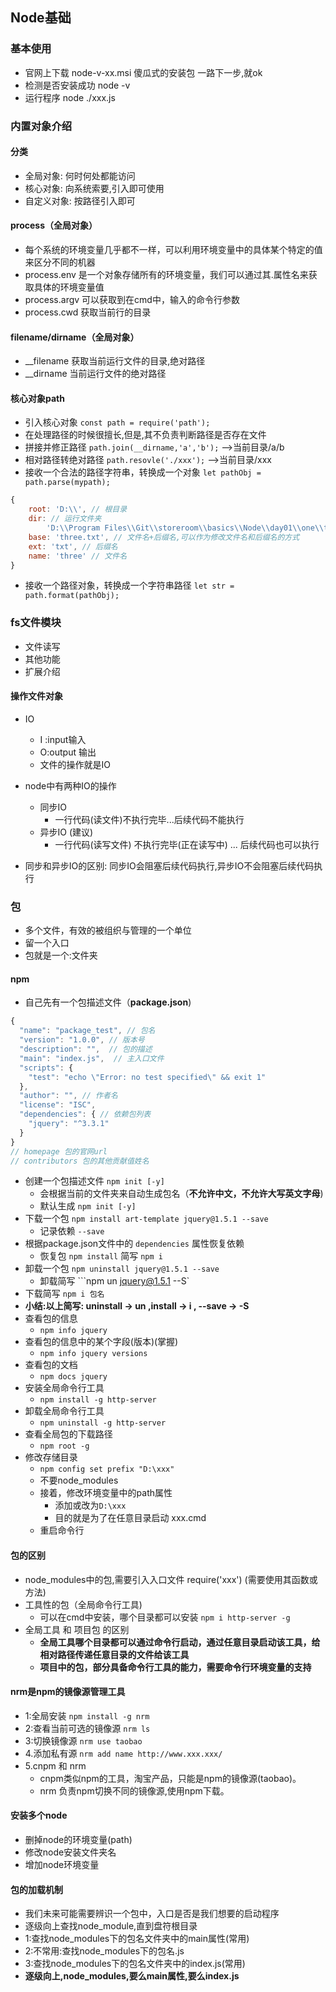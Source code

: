 ## Node基础

### 基本使用

* 官网上下载 node-v-xx.msi 傻瓜式的安装包  一路下一步,就ok
* 检测是否安装成功 node -v
* 运行程序   node ./xxx.js

### 内置对象介绍

#### 分类

* 全局对象:  何时何处都能访问
* 核心对象:  向系统索要,引入即可使用
* 自定义对象:  按路径引入即可

#### process（全局对象）

* 每个系统的环境变量几乎都不一样，可以利用环境变量中的具体某个特定的值来区分不同的机器
* process.env 是一个对象存储所有的环境变量，我们可以通过其.属性名来获取具体的环境变量值
* process.argv 可以获取到在cmd中，输入的命令行参数
* process.cwd 获取当前行的目录

#### filename/dirname（全局对象）
* __filename 获取当前运行文件的目录,绝对路径
* __dirname 当前运行文件的绝对路径

#### 核心对象path
* 引入核心对象 `const path = require('path');`
* 在处理路径的时候很擅长,但是,其不负责判断路径是否存在文件
* 拼接并修正路径 `path.join(__dirname,'a','b');` -->当前目录/a/b
* 相对路径转绝对路径 `path.resovle('./xxx');` -->当前目录/xxx
* 接收一个合法的路径字符串，转换成一个对象 `let pathObj = path.parse(mypath);`
```javascript
{ 
    root: 'D:\\', // 根目录
    dir: // 运行文件夹
        'D:\\Program Files\\Git\\storeroom\\basics\\Node\\day01\\one\\two',
    base: 'three.txt', // 文件名+后缀名,可以作为修改文件名和后缀名的方式
    ext: 'txt', // 后缀名
    name: 'three' // 文件名
}
```
* 接收一个路径对象，转换成一个字符串路径 `let str = path.format(pathObj);`

### fs文件模块

- 文件读写
- 其他功能
- 扩展介绍

#### 操作文件对象

* IO
  * I :input输入
  * O:output 输出
  * 文件的操作就是IO

* node中有两种IO的操作

  * 同步IO
    * 一行代码(读文件)不执行完毕...后续代码不能执行
  * 异步IO (建议)
    * 一行代码(读写文件) 不执行完毕(正在读写中) ... 后续代码也可以执行

* 同步和异步IO的区别: 同步IO会阻塞后续代码执行,异步IO不会阻塞后续代码执行

### 包

* 多个文件，有效的被组织与管理的一个单位
* 留一个入口
* 包就是一个:文件夹

#### npm
* 自己先有一个包描述文件（__package.json__)
```javascript
{
  "name": "package_test", // 包名
  "version": "1.0.0", // 版本号
  "description": "",  // 包的描述
  "main": "index.js",  // 主入口文件
  "scripts": {
    "test": "echo \"Error: no test specified\" && exit 1"
  },
  "author": "", // 作者名
  "license": "ISC",
  "dependencies": { // 依赖包列表
    "jquery": "^3.3.1"
  }
}
// homepage 包的官网url
// contributors 包的其他贡献值姓名
```
* 创建一个包描述文件 `npm init [-y]`
    * 会根据当前的文件夹来自动生成包名（__不允许中文，不允许大写英文字母__)
    * 默认生成 ```npm init [-y]```
* 下载一个包 `npm install art-template jquery@1.5.1 --save`
    - 记录依赖 `--save`
* 根据package.json文件中的 `dependencies` 属性恢复依赖
    - 恢复包 `npm install`  简写 ```npm i ```
* 卸载一个包 `npm uninstall jquery@1.5.1 --save`
    - 卸载简写 ```npm un jquery@1.5.1 --S`
* 下载简写 ```npm i 包名```
* __小结:以上简写:  uninstall -> un ,install -> i , --save -> -S__
* 查看包的信息
    - `npm info jquery`
* 查看包的信息中的某个字段(版本)(掌握)
    - `npm info jquery versions`
* 查看包的文档
    - `npm docs jquery`
* 安装全局命令行工具
    - `npm install -g http-server`
* 卸载全局命令行工具
    - `npm uninstall -g http-server`
* 查看全局包的下载路径
    - `npm root -g`
* 修改存储目录
    * ```npm config set prefix "D:\xxx"```
    * 不要node_modules
    * 接着，修改环境变量中的path属性
      * 添加或改为```D:\xxx```
      * 目的就是为了在任意目录启动 xxx.cmd
    * 重启命令行


#### 包的区别
* node_modules中的包,需要引入入口文件 require('xxx') (需要使用其函数或方法)
* 工具性的包（全局命令行工具)
    - 可以在cmd中安装，哪个目录都可以安装 ```npm i http-server -g```
* 全局工具 和 项目包 的区别
  * __全局工具哪个目录都可以通过命令行启动，通过任意目录启动该工具，给相对路径传递任意目录的文件给该工具__
  * __项目中的包，部分具备命令行工具的能力，需要命令行环境变量的支持__

#### nrm是npm的镜像源管理工具
* 1:全局安装 `npm install -g nrm`
* 2:查看当前可选的镜像源 `nrm ls`
* 3:切换镜像源 `nrm use taobao`
* 4.添加私有源 ```nrm add name http://www.xxx.xxx/```
* 5.cnpm 和 nrm
    - cnpm类似npm的工具，淘宝产品，只能是npm的镜像源(taobao)。
    - nrm 负责npm切换不同的镜像源,使用npm下载。

#### 安装多个node
* 删掉node的环境变量(path)
* 修改node安装文件夹名
* 增加node环境变量

#### 包的加载机制
* 我们未来可能需要辨识一个包中，入口是否是我们想要的启动程序
* 逐级向上查找node_module,直到盘符根目录
* 1:查找node_modules下的包名文件夹中的main属性(常用)
* 2:不常用:查找node_modules下的包名.js
* 3:查找node_modules下的包名文件夹中的index.js(常用)
* __逐级向上,node_modules,要么main属性,要么index.js__